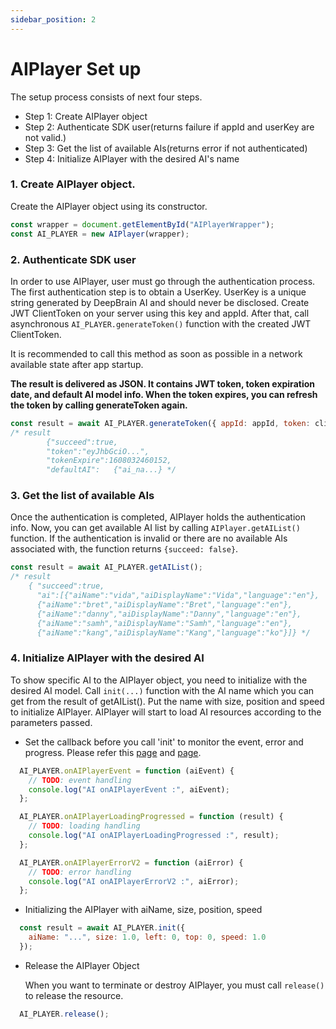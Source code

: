 ```yaml
---
sidebar_position: 2
---
```


# AIPlayer Set up

The setup process consists of next four steps.

- Step 1: Create AIPlayer object
- Step 2: Authenticate SDK user(returns failure if appId and userKey are not valid.)
- Step 3: Get the list of available AIs(returns error if not authenticated)
- Step 4: Initialize AIPlayer with the desired AI's name

### 1. Create AIPlayer object.

Create the AIPlayer object using its constructor.

```javascript
const wrapper = document.getElementById("AIPlayerWrapper");
const AI_PLAYER = new AIPlayer(wrapper);
```

### 2. Authenticate SDK user

In order to use AIPlayer, user must go through the authentication process. The first authentication step is to obtain a UserKey. UserKey is a unique string generated by DeepBrain AI and should never be disclosed. Create JWT ClientToken on your server using this key and appId. After that, call asynchronous `AI_PLAYER.generateToken()` function with the created JWT ClientToken.

It is recommended to call this method as soon as possible in a network available state after app startup.

**The result is delivered as JSON. It contains JWT token, token expiration date, and default AI model info. When the token expires, you can refresh the token by calling generateToken again.**

```javascript
const result = await AI_PLAYER.generateToken({ appId: appId, token: clientToken });
/* result
		{"succeed":true,
		"token":"eyJhbGciO...",
		"tokenExpire":1608032460152,
		"defaultAI":   {"ai_na...} */
```

### 3. Get the list of available AIs

Once the authentication is completed, AIPlayer holds the authentication info. Now, you can get available AI list by calling `AIPlayer.getAIList()` function. If the authentication is invalid or there are no available AIs associated with, the function returns ` {succeed: false} `.

```javascript
const result = await AI_PLAYER.getAIList();
/* result
    { "succeed":true,
      "ai":[{"aiName":"vida","aiDisplayName":"Vida","language":"en"},
      {"aiName":"bret","aiDisplayName":"Bret","language":"en"},
      {"aiName":"danny","aiDisplayName":"Danny","language":"en"},
      {"aiName":"samh","aiDisplayName":"Samh","language":"en"},
      {"aiName":"kang","aiDisplayName":"Kang","language":"ko"}]} */
```

### 4. Initialize AIPlayer with the desired AI

To show specific AI to the AIPlayer object, you need to initialize with the desired AI model. Call `init(...)` function with the AI name which you can get from the result of getAIList(). Put the name with size, position and speed to initialize AIPlayer. AIPlayer will start to load AI resources according to the parameters passed.

- Set the callback before you call 'init' to monitor the event, error and progress.
  Please refer this [page](../apis/aiplayer-callback.md) and [page](../apis/aiplayer-data.md).

```javascript
  AI_PLAYER.onAIPlayerEvent = function (aiEvent) {
    // TODO: event handling 
    console.log("AI onAIPlayerEvent :", aiEvent);
  };

  AI_PLAYER.onAIPlayerLoadingProgressed = function (result) {
    // TODO: loading handling
    console.log("AI onAIPlayerLoadingProgressed :", result);
  };

  AI_PLAYER.onAIPlayerErrorV2 = function (aiError) {
    // TODO: error handling
    console.log("AI onAIPlayerErrorV2 :", aiError);
  };
```

- Initializing the AIPlayer with aiName, size, position, speed

```javascript
  const result = await AI_PLAYER.init({
    aiName: "...", size: 1.0, left: 0, top: 0, speed: 1.0
  });
```

- Release the AIPlayer Object

  When you want to terminate or destroy AIPlayer, you must call `release()` to release the resource.

```javascript
  AI_PLAYER.release();
```
